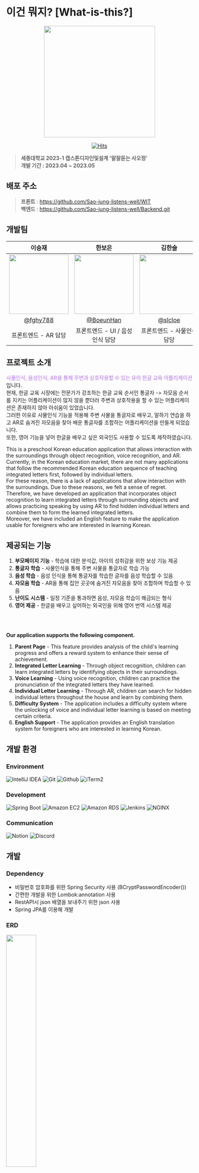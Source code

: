 # 이건 뭐지? [What-is-this?]

<div align="center">
<img width="300" src="https://github.com/Sao-jung-listens-well/WIT/blob/main/Assets/Resources/pumpkin_gold.PNG?raw=true">

[![Hits](https://hits.seeyoufarm.com/api/count/incr/badge.svg?url=https%3A%2F%2Fgithub.com%2FSao-jung-listens-well%2FBackend.git&count_bg=%23F8F981&title_bg=%23CBA0EB&icon=&icon_color=%23E7E7E7&title=hits&edge_flat=false)](https://hits.seeyoufarm.com)
</div>

> **세종대학교 2023-1 캡스톤디자인및설계 '말잘듣는 사오정'**
<br>**개발 기간 : 2023.04 ~ 2023.05**

## 배포 주소
> **프론트** : https://github.com/Sao-jung-listens-well/WIT <br>
> **백엔드** : https://github.com/Sao-jung-listens-well/Backend.git <br>

## 개발팀
|                                       이승재                                        |                                       한보은                                        |                                       김한슬                                       |                                       박성하                                       |                                                                               
|:--------------------------------------------------------------------------------:|:--------------------------------------------------------------------------------:|:-------------------------------------------------------------------------------:|:-------------------------------------------------------------------------------:|
| <img width="160px" src="https://avatars.githubusercontent.com/u/81508501?v=4" /> | <img width="160px" src="https://avatars.githubusercontent.com/u/81304917?v=4" /> | <img width="160px" src="https://avatars.githubusercontent.com/u/67732600?v=4"/> | <img width="160px" src="https://avatars.githubusercontent.com/u/67732143?v=4"/> |
|                      [@fghy788](https://github.com/fghy788)                      |                     [@BoeunHan](https://github.com/BoeunHan)                     |                      [@slcloe](https://github.com/slcloe)                       |                      [@moong2](https://github.com/moong2)                       |
|                                  프론트엔드 - AR 담당                                   |                               프론트엔드 - UI / 음성인식 담당                               |                                 프론트엔드 - 사물인식 담당                                 |                                     백엔드 담당                                      |

## 프로젝트 소개
<a style="color:#CBA0EB"><strong>사물인식, 음성인식, AR을 통해 주변과 상호작용할 수 있는 유아 한글 교육 어플리케이션</strong></a>입니다. <br>
현재, 한글 교육 시장에는 전문가가 강조하는 한글 교육 순서인 통글자 -> 자모음 순서를 지키는 어플리케이션이 많지 않을 뿐더러 주변과 상호작용을 할 수 있는 어플리케이션은 존재하지 않아 아쉬움이 있었습니다. <br>
그러한 이유로 사물인식 기능을 적용해 주변 사물을 통글자로 배우고, 말하기 연습을 하고 AR로 숨겨진 자모음을 찾아 배운 통글자를 조합하는 어플리케이션을 만들게 되었습니다. <br>
또한, 영어 기능을 넣어 한글을 배우고 싶은 외국인도 사용할 수 있도록 제작하였습니다.

This is a preschool Korean education application that allows interaction with the surroundings through object recognition, voice recognition, and AR. <br>
Currently, in the Korean education market, there are not many applications that follow the recommended Korean education sequence of teaching integrated letters first, followed by individual letters. <br>
For these reason, there is a lack of applications that allow interaction with the surroundings. Due to these reasons, we felt a sense of regret. Therefore, we have developed an application that incorporates object recognition to learn integrated letters through surrounding objects and allows practicing speaking by using AR to find hidden individual letters and combine them to form the learned integrated letters. <br>
Moreover, we have included an English feature to make the application usable for foreigners who are interested in learning Korean.

## 제공되는 기능
1. **부모페이지 기능** - 학습에 대한 분석값, 아이의 성취감을 위한 보상 기능 제공
2. **통글자 학습** - 사물인식을 통해 주변 사물을 통글자로 학습 가능
3. **음성 학습** - 음성 인식을 통해 통글자를 학습한 글자를 음성 학습할 수 있음
4. **자모음 학습** - AR을 통해 집안 곳곳에 숨겨진 자모음을 찾아 조합하며 학습할 수 있음
5. **난이도 시스템** - 일정 기준을 통과하면 음성, 자모음 학습이 해금되는 형식
6. **영어 제공** - 한글을 배우고 싶어하는 외국인을 위해 영어 번역 시스템 제공
<br>
<br>

**Our application supports the following component.**
1. **Parent Page** - This feature provides analysis of the child's learning progress and offers a reward system to enhance their sense of achievement.
2. **Integrated Letter Learning** - Through object recognition, children can learn integrated letters by identifying objects in their surroundings.
3. **Voice Learning** - Using voice recognition, children can practice the pronunciation of the integrated letters they have learned.
4. **Individual Letter Learning** - Through AR, children can search for hidden individual letters throughout the house and learn by combining them.
5. **Difficulty System** - The application includes a difficulty system where the unlocking of voice and individual letter learning is based on meeting certain criteria.
6. **English Support** - The application provides an English translation system for foreigners who are interested in learning Korean.

## 개발 환경

### Environment
![IntelliJ IDEA](https://img.shields.io/badge/IntelliJ%20IDEA-000000?style=for-the-badge&logo=IntelliJ%20IDEA&logoColor=white)
![Git](https://img.shields.io/badge/Git-F05032?style=for-the-badge&logo=Git&logoColor=white)
![Github](https://img.shields.io/badge/GitHub-181717?style=for-the-badge&logo=GitHub&logoColor=white)
![iTerm2](https://img.shields.io/badge/iTerm2-000000?style=for-the-badge&logo=iTerm2&logoColor=white)

### Development
![Spring Boot](https://img.shields.io/badge/Spring%20Boot-6DB33F?style=for-the-badge&logo=Spring%20Boot&logoColor=white)
![Amazon EC2](https://img.shields.io/badge/Amazon%20EC2-FF9900?style=for-the-badge&logo=Amazon%20EC2&logoColor=white)
![Amazon RDS](https://img.shields.io/badge/Amazon%20RDS-527FFF?style=for-the-badge&logo=Amazon%20RDS&logoColor=white)
![Jenkins](https://img.shields.io/badge/Jenkins-D24939?style=for-the-badge&logo=Jenkins&logoColor=white)
![NGINX](https://img.shields.io/badge/NGINX-009639?style=for-the-badge&logo=NGINX&logoColor=white)

### Communication
![Notion](https://img.shields.io/badge/Notion-000000?style=for-the-badge&logo=Notion&logoColor=white)
![Discord](https://img.shields.io/badge/Discord-5865F2?style=for-the-badge&logo=Discord&logoColor=white)

## 개발

### Dependency
- 비밀번호 암호화를 위한 Spring Security 사용 (BCryptPasswordEncoder())
- 간편한 개발을 위한 Lombok:annotation 사용
- RestAPI시 json 배열을 보내주기 위한 json 사용
- Spring JPA를 이용해 개발

### ERD
<img width="40%" src="https://user-images.githubusercontent.com/67732143/237047836-4ace6ae8-89dc-48db-8635-1912a91f3e6e.png"/>

### 프로젝트 구성
<img width="70%" src="https://user-images.githubusercontent.com/67732143/242218985-a5dbd919-a609-4c47-93dc-b1f8cdf0db08.jpg"/>

#### Member
1. **Entity**
> 생일, 이름, 아이디, 비밀번호 저장
2. **Repository**
> CRUD, 아이디 조회
3. **Service, Controller**
> 회원가입, 로그인, 정보 업데이트, 회원탈퇴, 부모 페이지 로그인
4. 이외
> LoginVo <br>
NoMemberException <br>
DuplicateMemberException <br>
CannotJoinException <br>
SecurityConfig

#### Word
1. **Entity**
> Member가 학습한 단어의 내용, 제공된 레벨, 성공한 레벨, 학습한 날짜
2. **Repository**
> CRUD, Member의 아이디로 조회, 제공된 레벨로 조회, 성공한 레벨로 조회, 학습한 날짜 기준 조회
3. **Service, Controller**
> 단어 학습, Member가 학습한 단어 모두 조회
4. 이외
> LevelException <br>
NoWordException <br>
DateException

#### Analysis
1. **Entity**
> Member가 학습한 단어 개수, Member의 평균 난이도, Member의 Level당 성공률
2. **Repository**
> CRUD
3. **Service, Controller**
> 분석, 날짜 기준 분석, 평균 난이도 조회
4. 이외
> LevelException <br>
NoAnalysisException <br>
DateException

#### Amends
1. **Entity**
> Member의 보상 내용, 목표 학습 단어 개수, 보상 수령까지 남은 학습 수
2. **Repository**
> CRUD
3. **Service, Controller**
> Amends 정보 input, Amends 정보 output, Amends 정보 리셋
4. 이외
> LevelException <br>
NoAmendsException

### TDD
<img width="70%" src="https://user-images.githubusercontent.com/67732143/242228054-b1d80a02-5959-408b-8239-cf304125e947.jpg">

<h3>유저 API</h3>
<div>
1. 회원가입

- 속성 NULL 여부 테스트
- 패스워드 암호화 (only service test)
- 부모 패스워드 암호화 (only service test)
- 중복 아이디 검사 (only service test)
- 회원 정보 받고 결과 반환 (controller test)
</div>
<div>
2. 로그인

- 아이디, 패스워드 조회
- 아이디, 패스워드 동일 여부 검사 (only repository test)
- 로그인 성공 / 실패 (only service test)
- 부모 패스워드 동일 여부 검사 (only repository test)
- 부모 페이지 로그인 성공 / 실패 (only service test)
- 로그인 정보 받고 정보 반환 (controller test)
- 부모 패스워드 관련 정보 받고 Amends, Analysis 반환 (controller test)
</div>
<div>
3. 회원 정보 조회

- 조회
- 회원 정보 변경
- 삭제
- 빈 db 조회 예외 핸들링
- 변경된 정보 받고 결과 반환 (controller test)
- 삭제할 정보 받고 결과 반환 (controller test)
</div>

<h3>단어 학습 API</h3>
<div>
1. 단어 학습

- 단어 학습(추가)
- 학습 단어 업데이트 (crud 전용)
</div>
<div>
2. 학습 단어 조회

- 날짜 정렬 확인
- 제공 난이도 정렬 확인
- 조회
- 빈 db 조회 예외 핸들링
</div>
<div>
3. 학습 단어 제거

- cascade 테스트 (service test)
</div>

<h3>학습 진척도 API</h3>
<div>
1. 분석 데이터 추가

- null 확인
</div>
<div>
2. 분석 데이터 조회

- 빈 db 조회 예외 핸들링
- 조회
</div>
<div>
3. 데이터 분석

- 성공률 분석
- word 테이블 빈 db 조회 예외 핸들링
- 성공률에 따른 레벨 설정
</div>

<h3>보상 API</h3>
<div>
1. 보상 정보 추가

- null 확인
</div>
<div>
2. 보상 정보 조회

- 빈 db 조회 예외 핸들링
- 조회
</div>
<div>
3. 보상 수여 계산

- 잔여 일수 계산
</div>

<h2><strike>클라우드 연결 (AWS)</strike></h2>
<h2><strike>CI/CD (jenkins)</strike></h2>
<h2><strike>ec2에 jenkins 올리기</strike></h2>
<h2><strike>무중단 배포 (NGINX)</strike></h2>
